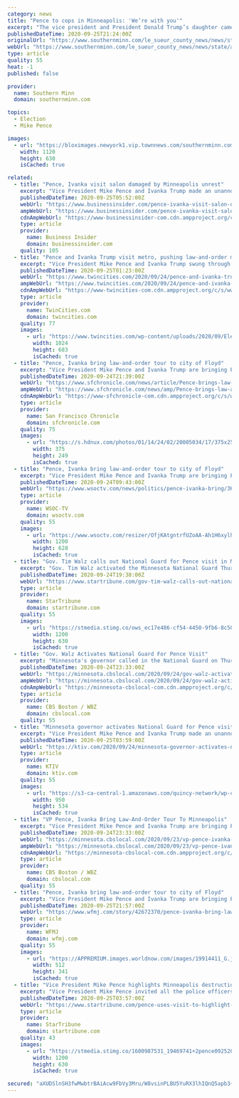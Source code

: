 ```yaml
---
category: news
title: "Pence to cops in Minneapolis: 'We’re with you'"
excerpt: "The vice president and President Donald Trump’s daughter came to Minneapolis Thursday with a clear message: They’re with the cops."
publishedDateTime: 2020-09-25T21:24:00Z
originalUrl: "https://www.southernminn.com/le_sueur_county_news/news/state/article_7d64bf72-c8e3-58a7-bbee-f06530a97ff1.html"
webUrl: "https://www.southernminn.com/le_sueur_county_news/news/state/article_7d64bf72-c8e3-58a7-bbee-f06530a97ff1.html"
type: article
quality: 55
heat: -1
published: false

provider:
  name: Southern Minn
  domain: southernminn.com

topics:
  - Election
  - Mike Pence

images:
  - url: "https://bloximages.newyork1.vip.townnews.com/southernminn.com/content/tncms/assets/v3/editorial/0/e0/0e0b753f-a8f6-59aa-b4a6-82fc4965a2f2/5f4985a7a9b51.image.jpg?crop=1721%2C968%2C0%2C117&resize=1120%2C630&order=crop%2Cresize"
    width: 1120
    height: 630
    isCached: true

related:
  - title: "Pence, Ivanka visit salon damaged by Minneapolis unrest"
    excerpt: "Vice President Mike Pence and Ivanka Trump made an unannounced stop Thursday at a hair salon left in rubble by the violence that followed George Floyd's death, part of a campaign visit aimed at driving home President Donald Trump's law-and-order message in a key swing state."
    publishedDateTime: 2020-09-25T05:52:00Z
    webUrl: "https://www.businessinsider.com/pence-ivanka-visit-salon-damaged-by-minneapolis-unrest-2020-9"
    ampWebUrl: "https://www.businessinsider.com/pence-ivanka-visit-salon-damaged-by-minneapolis-unrest-2020-9?amp"
    cdnAmpWebUrl: "https://www-businessinsider-com.cdn.ampproject.org/c/s/www.businessinsider.com/pence-ivanka-visit-salon-damaged-by-minneapolis-unrest-2020-9?amp"
    type: article
    provider:
      name: Business Insider
      domain: businessinsider.com
    quality: 105
  - title: "Pence and Ivanka Trump visit metro, pushing law-and-order message. Dems: What about the pandemic?"
    excerpt: "Vice President Mike Pence and Ivanka Trump swung through the metro Thursday with a law-and-order message, seeking to frame the civil unrest following George Floyd’s killing as most notably"
    publishedDateTime: 2020-09-25T01:23:00Z
    webUrl: "https://www.twincities.com/2020/09/24/pence-and-ivanka-trump-visit-metro-pushing-law-and-order-message-dems-what-about-the-pandemic/"
    ampWebUrl: "https://www.twincities.com/2020/09/24/pence-and-ivanka-trump-visit-metro-pushing-law-and-order-message-dems-what-about-the-pandemic/amp/"
    cdnAmpWebUrl: "https://www-twincities-com.cdn.ampproject.org/c/s/www.twincities.com/2020/09/24/pence-and-ivanka-trump-visit-metro-pushing-law-and-order-message-dems-what-about-the-pandemic/amp/"
    type: article
    provider:
      name: TwinCities.com
      domain: twincities.com
    quality: 77
    images:
      - url: "https://www.twincities.com/wp-content/uploads/2020/09/Election_2020_Pence_Minnesota_19239.jpg?w=1024&h=683"
        width: 1024
        height: 683
        isCached: true
  - title: "Pence, Ivanka bring law-and-order tour to city of Floyd"
    excerpt: "Vice President Mike Pence and Ivanka Trump are bringing President Donald Trump’s law-and-order campaign message to Minneapolis on Thursday, showing support for law enforcement in the city where George Floyd's death sparked angry and sometimes violent protests that spread around the world."
    publishedDateTime: 2020-09-24T21:39:00Z
    webUrl: "https://www.sfchronicle.com/news/article/Pence-brings-law-and-order-tour-to-city-where-15591569.php"
    ampWebUrl: "https://www.sfchronicle.com/news/amp/Pence-brings-law-and-order-tour-to-city-where-15591569.php"
    cdnAmpWebUrl: "https://www-sfchronicle-com.cdn.ampproject.org/c/s/www.sfchronicle.com/news/amp/Pence-brings-law-and-order-tour-to-city-where-15591569.php"
    type: article
    provider:
      name: San Francisco Chronicle
      domain: sfchronicle.com
    quality: 75
    images:
      - url: "https://s.hdnux.com/photos/01/14/24/02/20005034/17/375x250.jpg"
        width: 375
        height: 249
        isCached: true
  - title: "Pence, Ivanka bring law-and-order tour to city of Floyd"
    excerpt: "Vice President Mike Pence and Ivanka Trump are bringing President Donald Trump's law-and-order message to Minneapolis, the city where George Floyd's death set off a worldwide protest movement"
    publishedDateTime: 2020-09-24T09:43:00Z
    webUrl: "https://www.wsoctv.com/news/politics/pence-ivanka-bring/3KET4EULBN5V2CPVIYXFKL5TEY/"
    type: article
    provider:
      name: WSOC-TV
      domain: wsoctv.com
    quality: 55
    images:
      - url: "https://www.wsoctv.com/resizer/OfjKAtgntrfUZoAA-Ah1H6xylh8=/1200x628/cloudfront-us-east-1.images.arcpublishing.com/cmg/Z6Y2IMATLM3FKG2DWL2WVOLAZE.jpg"
        width: 1200
        height: 628
        isCached: true
  - title: "Gov. Tim Walz calls out National Guard for Pence visit in Minneapolis"
    excerpt: "Gov. Tim Walz activated the Minnesota National Guard Thursday in anticipation of protests surrounding Vice President Mike Pence’s campaign stop in Minneapolis. “Out of an abundance of caution for the safety of Minnesotans,"
    publishedDateTime: 2020-09-24T19:38:00Z
    webUrl: "https://www.startribune.com/gov-tim-walz-calls-out-national-guard-for-pence-visit-in-minneapolis/572523491/"
    type: article
    provider:
      name: StarTribune
      domain: startribune.com
    quality: 55
    images:
      - url: "https://stmedia.stimg.co/ows_ec17e486-cf54-4450-9fb6-8c5049d29283.jpg?h=630&w=1200&fit=crop&bg=999&crop=faces"
        width: 1200
        height: 630
        isCached: true
  - title: "Gov. Walz Activates National Guard For Pence Visit"
    excerpt: "Minnesota's governor called in the National Guard on Thursday to help provide security and keep the peace during a visit by Vice President Mike Pence and Ivanka Trump to the city where George Floyd's death sparked angry protests that spread around the world."
    publishedDateTime: 2020-09-24T23:33:00Z
    webUrl: "https://minnesota.cbslocal.com/2020/09/24/gov-walz-activates-national-guard-for-pence-visit/"
    ampWebUrl: "https://minnesota.cbslocal.com/2020/09/24/gov-walz-activates-national-guard-for-pence-visit/amp/"
    cdnAmpWebUrl: "https://minnesota-cbslocal-com.cdn.ampproject.org/c/s/minnesota.cbslocal.com/2020/09/24/gov-walz-activates-national-guard-for-pence-visit/amp/"
    type: article
    provider:
      name: CBS Boston / WBZ
      domain: cbslocal.com
    quality: 55
  - title: "Minnesota governor activates National Guard for Pence visit"
    excerpt: "Vice President Mike Pence and Ivanka Trump made an unannounced stop at a Minneapolis hair salon left in rubble by the violence that followed George Floyd’s death. The campaign visit Thursday was aimed at driving home President Donald Trump’s law-and-order message."
    publishedDateTime: 2020-09-25T03:59:00Z
    webUrl: "https://ktiv.com/2020/09/24/minnesota-governor-activates-national-guard-for-pence-visit/"
    type: article
    provider:
      name: KTIV
      domain: ktiv.com
    quality: 55
    images:
      - url: "https://s3-ca-central-1.amazonaws.com/quincy-network/wp-content/uploads/sites/4/2018/08/21141516/AP.jpg"
        width: 950
        height: 534
        isCached: true
  - title: "VP Pence, Ivanka Bring Law-And-Order Tour To Minneapolis"
    excerpt: "Vice President Mike Pence and Ivanka Trump are bringing President Donald Trump’s law-and-order campaign message to Minneapolis on Thursday, showing support for law enforcement in the city where George Floyd's death sparked angry and sometimes violent protests that spread around the world."
    publishedDateTime: 2020-09-24T23:33:00Z
    webUrl: "https://minnesota.cbslocal.com/2020/09/23/vp-pence-ivanka-bring-law-and-order-tour-to-city-of-floyd/"
    ampWebUrl: "https://minnesota.cbslocal.com/2020/09/23/vp-pence-ivanka-bring-law-and-order-tour-to-city-of-floyd/amp/"
    cdnAmpWebUrl: "https://minnesota-cbslocal-com.cdn.ampproject.org/c/s/minnesota.cbslocal.com/2020/09/23/vp-pence-ivanka-bring-law-and-order-tour-to-city-of-floyd/amp/"
    type: article
    provider:
      name: CBS Boston / WBZ
      domain: cbslocal.com
    quality: 55
  - title: "Pence, Ivanka bring law-and-order tour to city of Floyd"
    excerpt: "Vice President Mike Pence and Ivanka Trump are bringing President Donald Trump’s law-and-order campaign message to Minneapolis on Thursday, showing support for law enforcement in the city where George Floyd's death sparked angry and sometimes violent protests that spread around the world."
    publishedDateTime: 2020-09-25T21:57:00Z
    webUrl: "https://www.wfmj.com/story/42672370/pence-ivanka-bring-law-and-order-tour-to-city-of-floyd"
    type: article
    provider:
      name: WFMJ
      domain: wfmj.com
    quality: 55
    images:
      - url: "https://APPREMIUM.images.worldnow.com/images/19914411_G.jpg?lastEditedDate=1600872460000"
        width: 512
        height: 341
        isCached: true
  - title: "Vice President Mike Pence highlights Minneapolis destruction in wake of George Floyd's killing"
    excerpt: "Vice President Mike Pence invited all the police officers in the audience to stand and be recognized with applause. Vice President Mike Pence and Ivanka Trump are holding a 'Cops for Trump' listening session in Minneapolis,"
    publishedDateTime: 2020-09-25T03:57:00Z
    webUrl: "https://www.startribune.com/pence-uses-visit-to-highlight-minneapolis-destruction-in-wake-of-george-floyd-s-killing/572523491/"
    type: article
    provider:
      name: StarTribune
      domain: startribune.com
    quality: 43
    images:
      - url: "https://stmedia.stimg.co/1600987531_19469741+2pence092520.jpg?h=630&w=1200&fit=crop&bg=999&crop=faces"
        width: 1200
        height: 630
        isCached: true

secured: "aXUDSlnSH3fwMwbtrBAiAcw9FbVy3Mru/W8vsinPLBU5YuRX3lhIQnQ5apb3+dK8c6bh+tpQlYJsCLZA1ZWYHCHWa2b5I8dPeh2pYuOihhLsF6gkYy9LmEAw0uK+4NzYHugFlRopmxTsxNo6BV/QV0uaeahIJjAhAElLanDf/miGHPniP8Uig0EDZXIaTM5kONroe7QKrS9g25jPib116Dz8dwfT27bJ3ur97tB2pLdZ1IwIkEp1QrHvqXLtE+w4Vmd6qPg1ktqje07Vr2CQeFvGscJN9N1JRMN44q/BQikcrJ7dlDY+GnpE/94k2Z7w2q/Jkr5pko1EhU791vZ7aGJCpZYpCEm4oB4GgOTrcY0=;X0CXF5B2l27QnRg85hAMiA=="
---
```


